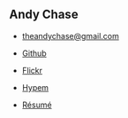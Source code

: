 Andy Chase
-----------

* <theandychase@gmail.com>

* [Github](https://github.com/asperous)

* [Flickr](http://www.flickr.com/photos/asperous/sets/)

* [Hypem](http://hypem.com/asperous)

* [R&#233;sum&#233;](http://dl.dropbox.com/u/27512039/resume.pdf)
